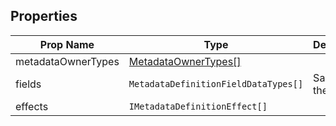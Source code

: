 ## Properties

| Prop Name | Type | Description |
| --------------------- | ------ | ------------------- |
| metadataOwnerTypes | [MetadataOwnerTypes[]](/Documentation/MetadataPlugin/MetadataOwnerTypes.md) | |
| fields | `MetadataDefinitionFieldDataTypes[]` | Same with these |
| effects | `IMetadataDefinitionEffect[]` |  |
